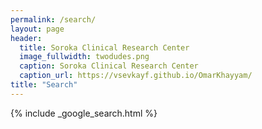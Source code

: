 ```yaml
---
permalink: /search/
layout: page
header:
  title: Soroka Clinical Research Center 
  image_fullwidth: twodudes.png
  caption: Soroka Clinical Research Center
  caption_url: https://vsevkayf.github.io/OmarKhayyam/
title: "Search"
---
```


{% include _google_search.html %}
